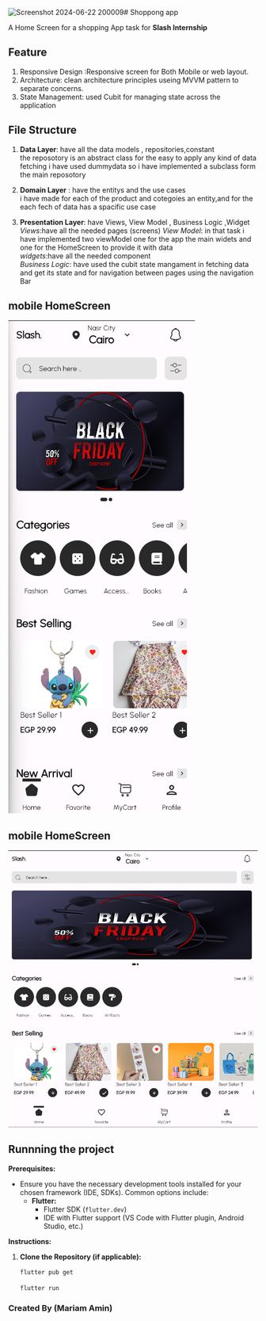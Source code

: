 ![Screenshot 2024-06-22 200009](https://github.com/Mariam-Amin12/Slash_shoppingApp/assets/128838373/d7a62df1-9497-4438-af77-038862bf79b0)# Shoppong app

A Home Screen for a shopping App task for **Slash Internship**

## Feature

1. Responsive Design :Responsive screen for Both Mobile or web layout.
2. Architecture: clean architecture principles useing MVVM pattern to separate concerns.
3. State Management: used Cubit for managing state across the application

## File Structure

1. **Data Layer**: have all the data models , repositories,constant\
the reposotory is an abstract class for the easy to apply any kind of data fetching i have used dummydata so i have implemented a subclass form the main reposotory
2. **Domain Layer** : have the entitys and the use cases\
i have made for each of the product and cotegoies an entity,and for the each fech of data has a spacific use case

3. **Presentation Layer**: have Views, View Model , Business Logic ,Widget\
*Views*:have all the needed pages (screens)
*View Model*: in that task i have implemented two viewModel one for the app the main widets and one for the HomeScreen to provide it with data\
*widgets*:have all the needed component\
*Business Logic*: have used the cubit state mangament in fetching data and get its state and for navigation between pages using the navigation Bar

## mobile HomeScreen

![HomeScreen](Screenshot1.png)

## mobile HomeScreen

![HomeScreen](Screenshot2.png)

## Runnning the project


**Prerequisites:**

- Ensure you have the necessary development tools installed for your chosen framework (IDE, SDKs). Common options include:
    - **Flutter:**
        - Flutter SDK (`flutter.dev`)
        - IDE with Flutter support (VS Code with Flutter plugin, Android Studio, etc.)


**Instructions:**

1. **Clone the Repository (if applicable):**

   ```
   flutter pub get

   flutter run
   ```

### Created By (Mariam Amin)

